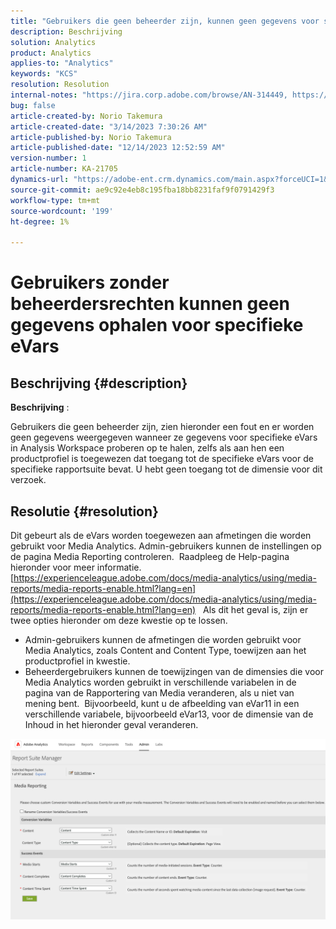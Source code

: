 ```yaml
---
title: "Gebruikers die geen beheerder zijn, kunnen geen gegevens voor specifieke eVars ophalen"
description: Beschrijving
solution: Analytics
product: Analytics
applies-to: "Analytics"
keywords: "KCS"
resolution: Resolution
internal-notes: "https://jira.corp.adobe.com/browse/AN-314449, https://jira.corp.adobe.com/browse/AN-288651"
bug: false
article-created-by: Norio Takemura
article-created-date: "3/14/2023 7:30:26 AM"
article-published-by: Norio Takemura
article-published-date: "12/14/2023 12:52:59 AM"
version-number: 1
article-number: KA-21705
dynamics-url: "https://adobe-ent.crm.dynamics.com/main.aspx?forceUCI=1&pagetype=entityrecord&etn=knowledgearticle&id=caa78e11-3ac2-ed11-83ff-6045bd006295"
source-git-commit: ae9c92e4eb8c195fba18bb8231faf9f0791429f3
workflow-type: tm+mt
source-wordcount: '199'
ht-degree: 1%

---
```


# Gebruikers zonder beheerdersrechten kunnen geen gegevens ophalen voor specifieke eVars

## Beschrijving {#description}


<b>Beschrijving</b> :

Gebruikers die geen beheerder zijn, zien hieronder een fout en er worden geen gegevens weergegeven wanneer ze gegevens voor specifieke eVars in Analysis Workspace proberen op te halen, zelfs als aan hen een productprofiel is toegewezen dat toegang tot de specifieke eVars voor de specifieke rapportsuite bevat.
U hebt geen toegang tot de dimensie voor dit verzoek.


## Resolutie {#resolution}


Dit gebeurt als de eVars worden toegewezen aan afmetingen die worden gebruikt voor Media Analytics.
Admin-gebruikers kunnen de instellingen op de pagina Media Reporting controleren.  Raadpleeg de Help-pagina hieronder voor meer informatie.
[https://experienceleague.adobe.com/docs/media-analytics/using/media-reports/media-reports-enable.html?lang=en](https://experienceleague.adobe.com/docs/media-analytics/using/media-reports/media-reports-enable.html?lang=en)
 
Als dit het geval is, zijn er twee opties hieronder om deze kwestie op te lossen.

- Admin-gebruikers kunnen de afmetingen die worden gebruikt voor Media Analytics, zoals Content and Content Type, toewijzen aan het productprofiel in kwestie.
- Beheerdergebruikers kunnen de toewijzingen van de dimensies die voor Media Analytics worden gebruikt in verschillende variabelen in de pagina van de Rapportering van Media veranderen, als u niet van mening bent.  Bijvoorbeeld, kunt u de afbeelding van eVar11 in een verschillende variabele, bijvoorbeeld eVar13, voor de dimensie van de Inhoud in het hieronder geval veranderen.


![](assets/c3c48629-06e0-ed11-a7c7-6045bd006e5a.png)
